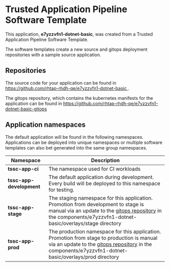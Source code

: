 # Trusted Application Pipeline Software Template

This application, **e7yzzvfn1-dotnet-basic**, was created from a Trusted Application Pipeline Software Template.

The software templates create a new source and gitops deployment repositories with a sample source application. 

## Repositories

The source code for your application can be found in [https://github.com/rhtap-rhdh-qe/e7yzzvfn1-dotnet-basic ](https://github.com/rhtap-rhdh-qe/e7yzzvfn1-dotnet-basic ).
 
The gitops repository, which contains the kubernetes manifests for the application can be found in 
[https://github.com/rhtap-rhdh-qe/e7yzzvfn1-dotnet-basic-gitops ](https://github.com/rhtap-rhdh-qe/e7yzzvfn1-dotnet-basic-gitops ) 

## Application namespaces 

The default application will be found in the following namespaces. Applications can be deployed into unique namespaces or multiple software templates can also bet generated into the same group namespaces.  

|  Namespace   |  Description   |  
| -------- | -------- |
| **tssc-app-ci** | The namespace used for CI workloads |
| **tssc-app-development** | The default application during development. Every build will be deployed to this namespace for testing. |
| **tssc-app-stage** | The staging namespace for this application. Promotion from development to stage is manual via an update to the [gitops repository](https://github.com/rhtap-rhdh-qe/e7yzzvfn1-dotnet-basic-gitops ) in the components/e7yzzvfn1-dotnet-basic/overlays/stage directory |
| **tssc-app-prod** | The production namespace for this application. Promotion from stage to production is manual via an update to the [gitops repository](https://github.com/rhtap-rhdh-qe/e7yzzvfn1-dotnet-basic-gitops ) in the components/e7yzzvfn1-dotnet-basic/overlays/prod directory |